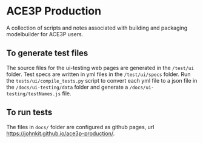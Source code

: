 # ACE3P Production

A collection of scripts and notes associated with building and packaging modelbuilder for ACE3P users.


## To generate test files

The source files for the ui-testing web pages are generated in the `/test/ui` folder. Test specs are written in yml files in the `/test/ui/specs` folder. Run the `tests/ui/compile_tests.py` script to convert each yml file to a json file in the `/docs/ui-testing/data` folder and generate a `/docs/ui-testing/testNames.js` file.


## To run tests

The files in `docs/` folder are configured as github pages, url
https://johnkit.github.io/ace3p-production/.
